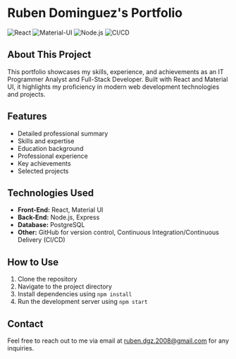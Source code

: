 # Ruben Dominguez's Portfolio

![React](https://img.shields.io/badge/React-18.1.0-blue)
![Material-UI](https://img.shields.io/badge/Material--UI-11-blue)
![Node.js](https://img.shields.io/badge/Node.js-16-green)
![CI/CD](https://img.shields.io/badge/CI--CD-automated-yellow)

## About This Project
This portfolio showcases my skills, experience, and achievements as an IT Programmer Analyst and Full-Stack Developer. Built with React and Material UI, it highlights my proficiency in modern web development technologies and projects.

## Features
- Detailed professional summary
- Skills and expertise
- Education background
- Professional experience
- Key achievements
- Selected projects

## Technologies Used
- **Front-End:** React, Material UI
- **Back-End:** Node.js, Express
- **Database:** PostgreSQL
- **Other:** GitHub for version control, Continuous Integration/Continuous Delivery (CI/CD)

## How to Use
1. Clone the repository
2. Navigate to the project directory
3. Install dependencies using `npm install`
4. Run the development server using `npm start`

## Contact
Feel free to reach out to me via email at [ruben.dgz.2008@gmail.com](mailto:ruben.dgz.2008@gmail.com) for any inquiries.
